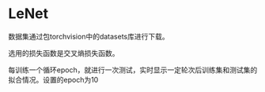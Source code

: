 # LeNet

数据集通过包torchvision中的datasets库进行下载。

选用的损失函数是交叉熵损失函数。

每训练一个循环epoch，就进行一次测试，实时显示一定轮次后训练集和测试集的拟合情况。设置的epoch为10
